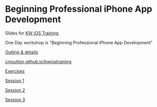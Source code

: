 Beginning Professional iPhone App Development
=============

Slides for <a href="http://teakmobile.com/ios-developer-training/">KW iOS Training</a>.

One Day workshop is "Beginning Professional iPhone App Development"

<p><a href="http://teakmobile.com/ios-developer-training/">Outline & details</a></p>
<p><a href="http://cmoulton.github.io/kwiostraining">cmoulton.github.io/kwiostraining</a></p>
<p><a href="http://github.com/cmoulton/kwiostraining">Exercises</a></p>

<p><a href="http://cmoulton.github.io/kwiostraining/1day_session1.html">Session 1</a>
<p><a href="http://cmoulton.github.io/kwiostraining/1day_session2.html">Session 2</a>
<p><a href="http://cmoulton.github.io/kwiostraining/1day_session3.html">Session 3</a>
